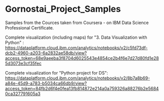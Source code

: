 # Gornostai_Project_Samples
Samples from the Cources taken from Coursera - on IBM Data Science Professional Certificate.

Complete visualization (including maps) for "3. Data Visualization with Python" : 
https://dataplatform.cloud.ibm.com/analytics/notebooks/v2/c5fd73df-dcb2-4960-a203-6a2832ae58db/view?access_token=68e9aeeba3f8704d6025543e4854ce2b4f6e7d27d80fd1e285d3073e3cf35fec

Complete visualization for "Python project for DS":
https://dataplatform.cloud.ibm.com/analytics/notebooks/v2/8b7a8b69-a84e-45d9-a783-b5034ca66db9/view?access_token=84fb2d6f4e0fea13fb814872e214a0a759326a88276b2e56840ca327791605a3
